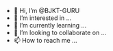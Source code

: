 - 👋 Hi, I’m @BJKT-GURU
- 👀 I’m interested in ...
- 🌱 I’m currently learning ...
- 💞️ I’m looking to collaborate on ...
- 📫 How to reach me ...

<!---
BJKT-GURU/BJKT-GURU is a ✨ special ✨ repository because its `README.md` (this file) appears on your GitHub profile.
You can click the Preview link to take a look at your changes.
--->

